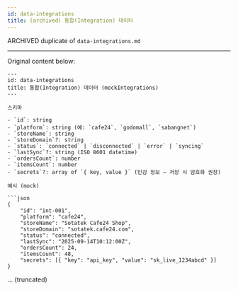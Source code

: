 ```yaml
---
id: data-integrations
title: (archived) 통합(Integration) 데이터
---
```


ARCHIVED duplicate of `data-integrations.md`

---
Original content below:

```
---
id: data-integrations
title: 통합(Integration) 데이터 (mockIntegrations)
---

스키마

- `id`: string
- `platform`: string (예: `cafe24`, `godomall`, `sabangnet`)
- `storeName`: string
- `storeDomain`?: string
- `status`: `connected` | `disconnected` | `error` | `syncing`
- `lastSync`?: string (ISO 8601 datetime)
- `ordersCount`: number
- `itemsCount`: number
- `secrets`?: array of `{ key, value }` (민감 정보 — 저장 시 암호화 권장)

예시 (mock)

```json
{
	"id": "int-001",
	"platform": "cafe24",
	"storeName": "Sotatek Cafe24 Shop",
	"storeDomain": "sotatek.cafe24.com",
	"status": "connected",
	"lastSync": "2025-09-14T10:12:00Z",
	"ordersCount": 24,
	"itemsCount": 48,
	"secrets": [{ "key": "api_key", "value": "sk_live_1234abcd" }]
}
```

... (truncated)

```
